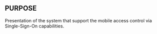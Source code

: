 ## PURPOSE
Presentation of the system that support the mobile access control via Single-Sign-On capabilities.
